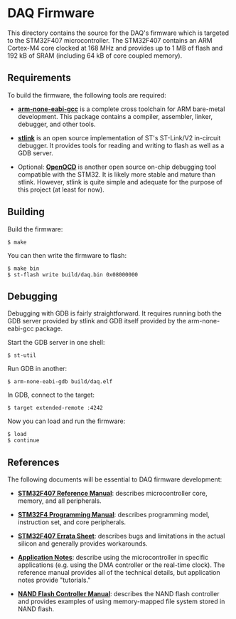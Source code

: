 # DAQ Firmware

This directory contains the source for the DAQ's firmware which is targeted to
the STM32F407 microcontroller. The STM32F407 contains an ARM Cortex-M4 core
clocked at 168 MHz and provides up to 1 MB of flash and 192 kB of SRAM
(including 64 kB of core coupled memory).

## Requirements

To build the firmware, the following tools are required:

- **[arm-none-eabi-gcc](https://launchpad.net/gcc-arm-embedded/+download)** is
  a complete cross toolchain for ARM bare-metal development. This package
  contains a compiler, assembler, linker, debugger, and other tools.

- **[stlink](https://github.com/texane/stlink)** is an open source
  implementation of ST's ST-Link/V2 in-circuit debugger. It provides tools for
  reading and writing to flash as well as a GDB server.

- Optional: **[OpenOCD](http://openocd.org)** is another open source on-chip
  debugging tool compatible with the STM32. It is likely more stable and mature
  than stlink. However, stlink is quite simple and adequate for the purpose of
  this project (at least for now).

## Building

Build the firmware:

    $ make

You can then write the firmware to flash:

    $ make bin
    $ st-flash write build/daq.bin 0x08000000

## Debugging

Debugging with GDB is fairly straightforward. It requires running both the GDB
server provided by stlink and GDB itself provided by the arm-none-eabi-gcc
package.

Start the GDB server in one shell:

    $ st-util

Run GDB in another:

    $ arm-none-eabi-gdb build/daq.elf

In GDB, connect to the target:

    $ target extended-remote :4242

Now you can load and run the firmware:

    $ load
    $ continue

## References

The following documents will be essential to DAQ firmware development:

- **[STM32F407 Reference Manual][1]**: describes microcontroller core, memory,
  and all peripherals.

- **[STM32F4 Programming Manual][3]**: describes programming model, instruction
  set, and core peripherals.

- **[STM32F407 Errata Sheet][4]**: describes bugs and limitations in the actual
  silicon and generally provides workarounds.

- **[Application Notes][5]**: describe using the microcontroller in specific
  applications (e.g. using the DMA controller or the real-time clock). The
  reference manual provides all of the technical details, but application notes
  provide "tutorials."

- **[NAND Flash Controller Manual][6]**: describes the NAND flash controller and
  provides examples of using memory-mapped file system stored in NAND flash.

[1]: http://www.st.com/web/en/resource/technical/document/reference_manual/DM00031020.pdf
[2]: http://libopencm3.github.io/docs/latest/html/
[3]: http://www.st.com/web/en/resource/technical/document/programming_manual/DM00046982.pdf
[4]: http://www.st.com/web/en/resource/technical/document/errata_sheet/DM00037591.pdf
[5]: http://www.st.com/stonline/stappl/resourceSelector/app?page=fullResourceSelector&doctype=application_note&LineID=11
[6]: http://www.st.com/web/en/resource/technical/document/user_manual/DM00091013.pdf
